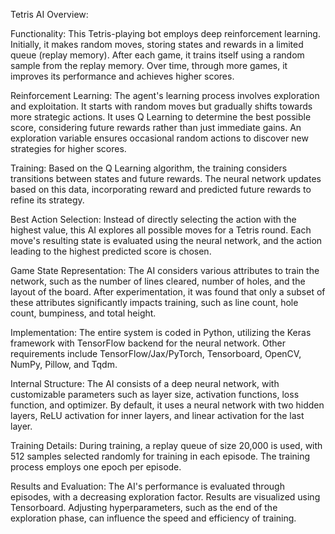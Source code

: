 Tetris AI Overview:

Functionality:
This Tetris-playing bot employs deep reinforcement learning. Initially, it makes random moves, storing states and rewards in a limited queue (replay memory). After each game, it trains itself using a random sample from the replay memory. Over time, through more games, it improves its performance and achieves higher scores.

Reinforcement Learning:
The agent's learning process involves exploration and exploitation. It starts with random moves but gradually shifts towards more strategic actions. It uses Q Learning to determine the best possible score, considering future rewards rather than just immediate gains. An exploration variable ensures occasional random actions to discover new strategies for higher scores.

Training:
Based on the Q Learning algorithm, the training considers transitions between states and future rewards. The neural network updates based on this data, incorporating reward and predicted future rewards to refine its strategy.

Best Action Selection:
Instead of directly selecting the action with the highest value, this AI explores all possible moves for a Tetris round. Each move's resulting state is evaluated using the neural network, and the action leading to the highest predicted score is chosen.

Game State Representation:
The AI considers various attributes to train the network, such as the number of lines cleared, number of holes, and the layout of the board. After experimentation, it was found that only a subset of these attributes significantly impacts training, such as line count, hole count, bumpiness, and total height.

Implementation:
The entire system is coded in Python, utilizing the Keras framework with TensorFlow backend for the neural network. Other requirements include TensorFlow/Jax/PyTorch, Tensorboard, OpenCV, NumPy, Pillow, and Tqdm.

Internal Structure:
The AI consists of a deep neural network, with customizable parameters such as layer size, activation functions, loss function, and optimizer. By default, it uses a neural network with two hidden layers, ReLU activation for inner layers, and linear activation for the last layer.

Training Details:
During training, a replay queue of size 20,000 is used, with 512 samples selected randomly for training in each episode. The training process employs one epoch per episode.

Results and Evaluation:
The AI's performance is evaluated through episodes, with a decreasing exploration factor. Results are visualized using Tensorboard. Adjusting hyperparameters, such as the end of the exploration phase, can influence the speed and efficiency of training.
